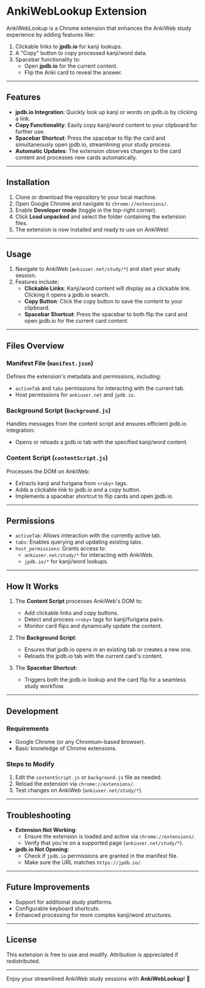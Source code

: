 # AnkiWebLookup Extension

AnkiWebLookup is a Chrome extension that enhances the AnkiWeb study experience by adding features like:
1. Clickable links to **jpdb.io** for kanji lookups.
2. A "Copy" button to copy processed kanji/word data.
3. Spacebar functionality to:
   - Open **jpdb.io** for the current content.
   - Flip the Anki card to reveal the answer.

---

## Features

- **jpdb.io Integration**: Quickly look up kanji or words on jpdb.io by clicking a link.
- **Copy Functionality**: Easily copy kanji/word content to your clipboard for further use.
- **Spacebar Shortcut**: Press the spacebar to flip the card and simultaneously open jpdb.io, streamlining your study process.
- **Automatic Updates**: The extension observes changes to the card content and processes new cards automatically.

---

## Installation

1. Clone or download the repository to your local machine.
2. Open Google Chrome and navigate to `chrome://extensions/`.
3. Enable **Developer mode** (toggle in the top-right corner).
4. Click **Load unpacked** and select the folder containing the extension files.
5. The extension is now installed and ready to use on AnkiWeb!

---

## Usage

1. Navigate to AnkiWeb (`ankiuser.net/study/*`) and start your study session.
2. Features include:
   - **Clickable Links**: Kanji/word content will display as a clickable link. Clicking it opens a jpdb.io search.
   - **Copy Button**: Click the copy button to save the content to your clipboard.
   - **Spacebar Shortcut**: Press the spacebar to both flip the card and open jpdb.io for the current card content.

---

## Files Overview

### Manifest File (`manifest.json`)

Defines the extension's metadata and permissions, including:
- `activeTab` and `tabs` permissions for interacting with the current tab.
- Host permissions for `ankiuser.net` and `jpdb.io`.

### Background Script (`background.js`)

Handles messages from the content script and ensures efficient jpdb.io integration:
- Opens or reloads a jpdb.io tab with the specified kanji/word content.

### Content Script (`contentScript.js`)

Processes the DOM on AnkiWeb:
- Extracts kanji and furigana from `<ruby>` tags.
- Adds a clickable link to jpdb.io and a copy button.
- Implements a spacebar shortcut to flip cards and open jpdb.io.

---

## Permissions

- `activeTab`: Allows interaction with the currently active tab.
- `tabs`: Enables querying and updating existing tabs.
- `host_permissions`: Grants access to:
  - `ankiuser.net/study/*` for interacting with AnkiWeb.
  - `jpdb.io/*` for kanji/word lookups.

---

## How It Works

1. The **Content Script** processes AnkiWeb's DOM to:
   - Add clickable links and copy buttons.
   - Detect and process `<ruby>` tags for kanji/furigana pairs.
   - Monitor card flips and dynamically update the content.

2. The **Background Script**:
   - Ensures that jpdb.io opens in an existing tab or creates a new one.
   - Reloads the jpdb.io tab with the current card's content.

3. The **Spacebar Shortcut**:
   - Triggers both the jpdb.io lookup and the card flip for a seamless study workflow.

---

## Development

### Requirements
- Google Chrome (or any Chromium-based browser).
- Basic knowledge of Chrome extensions.

### Steps to Modify
1. Edit the `contentScript.js` or `background.js` file as needed.
2. Reload the extension via `chrome://extensions/`.
3. Test changes on AnkiWeb (`ankiuser.net/study/*`).

---

## Troubleshooting

- **Extension Not Working**:
  - Ensure the extension is loaded and active via `chrome://extensions/`.
  - Verify that you're on a supported page (`ankiuser.net/study/*`).
- **jpdb.io Not Opening**:
  - Check if `jpdb.io` permissions are granted in the manifest file.
  - Make sure the URL matches `https://jpdb.io/`.

---

## Future Improvements

- Support for additional study platforms.
- Configurable keyboard shortcuts.
- Enhanced processing for more complex kanji/word structures.

---

## License

This extension is free to use and modify. Attribution is appreciated if redistributed.

---

Enjoy your streamlined AnkiWeb study sessions with **AnkiWebLookup**! 🚀
